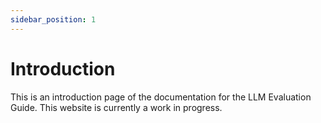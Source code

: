 ```yaml
---
sidebar_position: 1
---
```


# Introduction

This is an introduction page of the documentation for the LLM Evaluation Guide. This website is currently a work in progress.